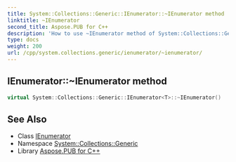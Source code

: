 ```yaml
---
title: System::Collections::Generic::IEnumerator::~IEnumerator method
linktitle: ~IEnumerator
second_title: Aspose.PUB for C++
description: 'How to use ~IEnumerator method of System::Collections::Generic::IEnumerator class in C++.'
type: docs
weight: 200
url: /cpp/system.collections.generic/ienumerator/~ienumerator/
---
```

## IEnumerator::~IEnumerator method




```cpp
virtual System::Collections::Generic::IEnumerator<T>::~IEnumerator()
```

## See Also

* Class [IEnumerator](../)
* Namespace [System::Collections::Generic](../../)
* Library [Aspose.PUB for C++](../../../)

